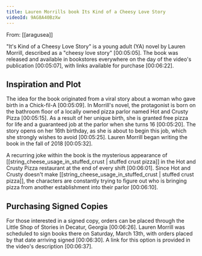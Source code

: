 ```yaml
---
title: Lauren Morrills book Its Kind of a Cheesy Love Story
videoId: 9AG8A40BzXw
---
```


From: [[aragusea]] <br/> 

"It's Kind of a Cheesy Love Story" is a young adult (YA) novel by Lauren Morrill, described as a "cheesy love story" <a class="yt-timestamp" data-t="00:05:05">[00:05:05]</a>. The book was released and available in bookstores everywhere on the day of the video's publication <a class="yt-timestamp" data-t="00:05:07">[00:05:07]</a>, with links available for purchase <a class="yt-timestamp" data-t="00:06:22">[00:06:22]</a>.

## Inspiration and Plot
The idea for the book originated from a viral story about a woman who gave birth in a Chick-fil-A <a class="yt-timestamp" data-t="00:05:09">[00:05:09]</a>. In Morrill's novel, the protagonist is born on the bathroom floor of a locally owned pizza parlor named Hot and Crusty Pizza <a class="yt-timestamp" data-t="00:05:15">[00:05:15]</a>. As a result of her unique birth, she is granted free pizza for life and a guaranteed job at the parlor when she turns 16 <a class="yt-timestamp" data-t="00:05:20">[00:05:20]</a>. The story opens on her 16th birthday, as she is about to begin this job, which she strongly wishes to avoid <a class="yt-timestamp" data-t="00:05:25">[00:05:25]</a>. Lauren Morrill began writing the book in the fall of 2018 <a class="yt-timestamp" data-t="00:05:32">[00:05:32]</a>.

A recurring joke within the book is the mysterious appearance of [[string_cheese_usage_in_stuffed_crust | stuffed crust pizza]] in the Hot and Crusty Pizza restaurant at the end of every shift <a class="yt-timestamp" data-t="00:06:01">[00:06:01]</a>. Since Hot and Crusty doesn't make [[string_cheese_usage_in_stuffed_crust | stuffed crust pizza]], the characters are constantly trying to figure out who is bringing pizza from another establishment into their parlor <a class="yt-timestamp" data-t="00:06:10">[00:06:10]</a>.

## Purchasing Signed Copies
For those interested in a signed copy, orders can be placed through the Little Shop of Stories in Decatur, Georgia <a class="yt-timestamp" data-t="00:06:26">[00:06:26]</a>. Lauren Morrill was scheduled to sign books there on Saturday, March 13th, with orders placed by that date arriving signed <a class="yt-timestamp" data-t="00:06:30">[00:06:30]</a>. A link for this option is provided in the video's description <a class="yt-timestamp" data-t="00:06:37">[00:06:37]</a>.